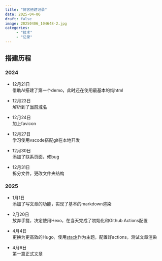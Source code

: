 ```yaml
---
title: "博客搭建记录"
date: 2025-04-06
draft: false
image: 20250406_104648-2.jpg
categories: 
     - "技术"
     - "记录"
---
```


## 搭建历程
### 2024
- 12月21日<br>
  借助AI搭建了第一个demo，此时还在使用最基本的纯html

- 12月23日<br>
  解析到了[当前域名](https://rikka.top)

- 12月24日<br>
  加上favicon

- 12月27日<br>
  学习使用vscode搭配git在本地开发

- 12月30日<br>
  添加了联系页面，修bug

- 12月31日<br>
  拆分文件，更改文件夹结构


### 2025
- 1月1日<br>
  添加了写文章的功能，实现了基本的markdown渲染

- 2月20日<br>
  放弃手搓，决定使用Hexo，在当天完成了初始化和Github Actions配置

- 4月4日<br>
  更换为更高效的Hugo，使用[stack](https://stack.jimmycai.com/)作为主题，配置好actions，测试文章渲染

- 4月6日<br>
  第一篇正式文章

